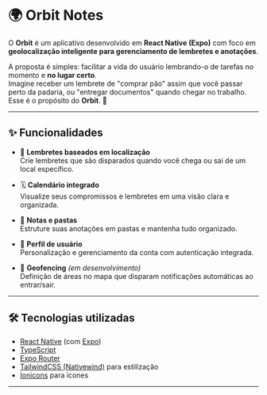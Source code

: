 # 🌍 Orbit Notes

O **Orbit** é um aplicativo desenvolvido em **React Native (Expo)** com foco em **geolocalização inteligente para gerenciamento de lembretes e anotações**.  

A proposta é simples: facilitar a vida do usuário lembrando-o de tarefas no momento e **no lugar certo**.  
Imagine receber um lembrete de "comprar pão" assim que você passar perto da padaria, ou "entregar documentos" quando chegar no trabalho. Esse é o propósito do **Orbit**. 🚀

---

## ✨ Funcionalidades

- 📌 **Lembretes baseados em localização**  
  Crie lembretes que são disparados quando você chega ou sai de um local específico.

- 🗓️ **Calendário integrado**  
  Visualize seus compromissos e lembretes em uma visão clara e organizada.

- 📝 **Notas e pastas**  
  Estruture suas anotações em pastas e mantenha tudo organizado.

- 👤 **Perfil de usuário**  
  Personalização e gerenciamento da conta com autenticação integrada.

- 📍 **Geofencing** *(em desenvolvimento)*  
  Definição de áreas no mapa que disparam notificações automáticas ao entrar/sair.

---

## 🛠️ Tecnologias utilizadas

- [React Native](https://reactnative.dev/) (com [Expo](https://expo.dev/))
- [TypeScript](https://www.typescriptlang.org/)
- [Expo Router](https://expo.github.io/router/)
- [TailwindCSS (Nativewind)](https://www.nativewind.dev/) para estilização
- [Ionicons](https://ionic.io/ionicons) para ícones

---


